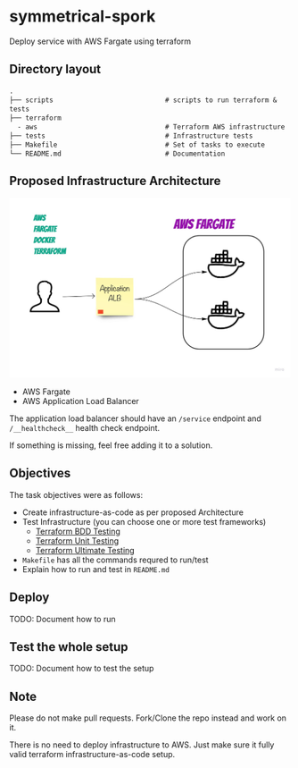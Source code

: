 # symmetrical-spork

Deploy service with AWS Fargate using terraform

## Directory layout

    .
    ├── scripts                            # scripts to run terraform & tests
    ├── terraform
      - aws                                # Terraform AWS infrastructure
    ├── tests                              # Infrastructure tests
    ├── Makefile                           # Set of tasks to execute
    └── README.md                          # Documentation

## Proposed Infrastructure Architecture

![design](design.jpg "Architecture")

* AWS Fargate
* AWS Application Load Balancer

The application load balancer should have an `/service` endpoint and `/__healthcheck__` health check endpoint.

If something is missing, feel free adding it to a solution.

## Objectives

The task objectives were as follows:

* Create infrastructure-as-code as per proposed Architecture
* Test Infrastructure (you can choose one or more test frameworks)
	* [Terraform BDD Testing](https://github.com/eerkunt/terraform-compliance)
	* [Terraform Unit Testing](https://github.com/bsnape/rspec-terraform)
	* [Terraform Ultimate Testing](https://github.com/bsnape/rspec-terraform)
* `Makefile` has all the commands requred to run/test
* Explain how to run and test in `README.md`

## Deploy

TODO: Document how to run

## Test the whole setup

TODO: Document how to test the setup

## Note

Please do not make pull requests. Fork/Clone the repo instead and work on it.

There is no need to deploy infrastructure to AWS. Just make sure it fully valid terraform infrastructure-as-code setup.